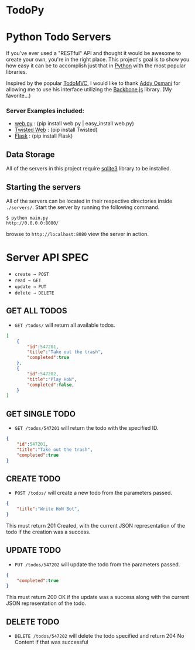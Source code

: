 TodoPy
======

# Python Todo Servers
If you've ever used a "RESTful" API and thought it would be awesome to create your own, you're in the right place. This project's goal is to show you how easy it can be to accomplish just that in [Python](http://www.python.org/) with the most popular libraries.

Inspired by the popular [TodoMVC](http://addyosmani.github.com/todomvc/), I would like to thank [Addy Osmani](https://github.com/addyosmani) for allowing me to use his interface utilizing the [Backbone.js](http://documentcloud.github.com/backbone) library. (My favorite...)

### Server Examples included:

- [web.py](http://webpy.org/) : (pip install web.py | easy&#95;install web.py)
- [Twisted Web](http://twistedmatrix.com/) : (pip install Twisted)
- [Flask](http://flask.pocoo.org/) : (pip install Flask)

## Data Storage

All of the servers in this project require [sqlite3](http://docs.python.org/2/library/sqlite3.html) library to be installed. 

## Starting the servers 

All of the servers can be located in their respective directories inside `./servers/`. Start the server by running the following command.

```
$ python main.py
http://0.0.0.0:8080/
```

browse to `http://localhost:8080` view the server in action. 

# Server API SPEC

* `create → POST`
* `read → GET`
* `update → PUT`
* `delete → DELETE`

GET ALL TODOS
------------

* `GET /todos/` will return all available todos.
    
```json    
[ 
    {
        "id":547201,
        "title":"Take out the trash",
        "completed":true
    },
    {
        "id":547202,
        "title":"Play HoN",
        "completed":false,
    }
]
```

GET SINGLE TODO
------------

* `GET /todos/547201` will return the todo with the specified ID.
    
```json    
{
    "id":547201,
    "title":"Take out the trash",
    "completed":true
}
```


CREATE TODO
--------------

* `POST /todos/` will create a new todo from the parameters passed.

```json    
{
    "title":"Write HoN Bot",
}
```
    
This must return 201 Created, with the current JSON representation of the todo if the creation was a success.


UPDATE TODO
--------------

* `PUT /todos/547202` will update the todo from the parameters passed.

```json    
{
    "completed":true
}
```

This must return 200 OK if the update was a success along with the current JSON representation of the todo.


DELETE TODO
--------------
    
* `DELETE /todos/547202` will delete the todo specified and return 204 No Content if that was successful
